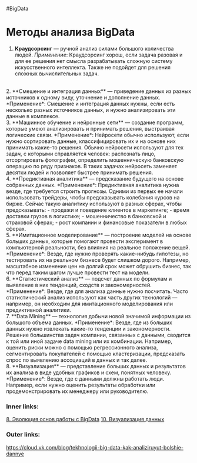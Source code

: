 #BigData

# Методы анализа BigData


1. **Краудсорсинг** — ручной анализ силами большого количества людей.
*Применение*: Краудсорсинг хорош, если задача разовая и для ее решения нет смысла разрабатывать сложную систему искусственного интеллекта. Также не подойдет для решения сложных вычислительных задач.
<br>
2. **Смешение и интеграция данных** — приведение данных из разных источников к одному виду, уточнение и дополнение данных.
*Применение*: Смешение и интеграция данных нужны, если есть несколько разных источников данных, и нужно анализировать эти данные в комплексе.
<br>
3. **Машинное обучение и нейронные сети** — создание программ, которые умеют анализировать и принимать решения, выстраивая логические связи.
*Применение*: Нейросети обычно используют, если нужно сортировать данные, классифицировать их и на основе них принимать какие-то решения. Обычно нейросети используют для тех задач, с которыми справляется человек: распознать лицо, отсортировать фотографии, определить мошенническую банковскую операцию по ряду признаков. В таких задачах нейросеть заменяет десятки людей и позволяет быстрее принимать решения.
<br>
4. **Предиктивная аналитика** — предсказание будущего на основе собранных данных.
*Применение*: Предиктивная аналитика нужна везде, где требуется строить прогнозы. Одними из первых ее начали использовать трейдеры, чтобы предсказывать колебания курсов на бирже. Сейчас такую аналитику используют в разных сферах, чтобы предсказывать:
	- продажи и поведение клиентов в маркетинге;
	- время доставки грузов в логистике;
	- мошенничество в банковской и страховой сферах;
	- рост компании и финансовые показатели в любых сферах.
<br>
5. **Имитационное моделирование** — построение моделей на основе больших данных, которые помогают провести эксперимент в компьютерной реальности, без влияния на реальное положение вещей.
*Применение*: Везде, где нужно проверять какие-нибудь гипотезы, но тестировать их на реальном бизнесе будет слишком дорого. Например, масштабное изменение цен на долгий срок может обрушить бизнес, так что перед таким шагом лучше провести тест на модели.
<br>
6. **Статистический анализ** — подсчет данных по формулам и выявление в них тенденций, сходств и закономерностей.
*Применение*: Везде, где для анализа данные нужно посчитать. Часто статистический анализ используют как часть других технологий — например, он необходим для имитационного моделирования или предиктивной аналитики.
<br>
7. **Data Mining** — технология добычи новой значимой информации из большого объема данных.
*Применение*: Везде, где из больших данных нужно извлекать какие-то тенденции и закономерности. Решение большинства задач компании, связанных с данными, сводится к той или иной задаче data mining или их комбинации. Например, оценить риски можно с помощью регрессионного анализа, сегментировать покупателей с помощью кластеризации, предсказать спрос по выявлению ассоциаций в данных и так далее.
<br>
8. **Визуализация** — представление больших данных и результатов их анализа в виде удобных графиков и схем, понятных человеку.
*Применение*: Везде, где с данными должны работать люди. Например, если нужно оценить результаты обработки или продемонстрировать их менеджеру или руководителю.

### Inner links:
[8. Эволюция основ работы с BigData](2.%20Knowledge/IT%20продукты/Big%20Data/8.%20Эволюция%20основ%20работы%20с%20BigData.md)
[10. Визуализация данных](2.%20Knowledge/IT%20продукты/Big%20Data/10.%20Визуализация%20данных.md)
### Outer links:
https://cloud.vk.com/blog/tekhnologii-big-data-kak-analiziruyut-bolshie-dannye